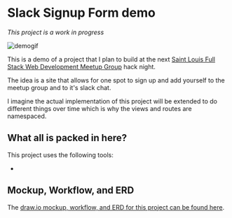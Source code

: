 # Slack Signup Form demo

*This project is a work in progress*

![demogif]()

This is a demo of a project that I plan to build at the next [Saint Louis Full Stack Web Development Meetup Group](http://www.meetup.com/SaintLouis_FullStack_WebDevelopment/) hack night.

The idea is a site that allows for one spot to sign up and add yourself to the meetup group and to it's slack chat. 

I imagine the actual implementation of this project will be extended to do different things over time which is why the views and routes are namespaced.

## What all is packed in here?

This project uses the following tools:

- 

## Mockup, Workflow, and ERD

The [draw.io mockup, workflow, and ERD for this project can be found here](https://drive.google.com/file/d/0Bxhfk2Nciu7jSnBfeVBVUnBWYUU/view?usp=sharing).